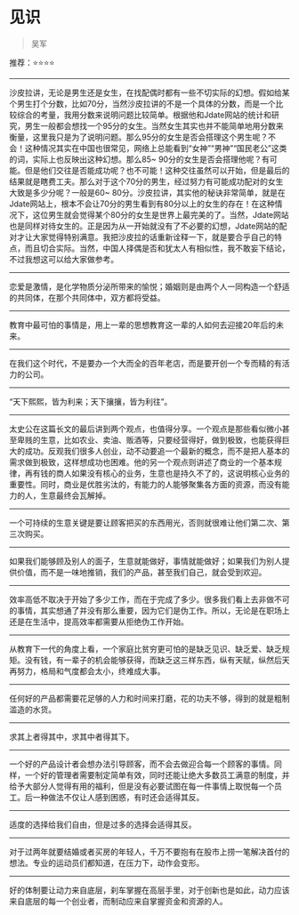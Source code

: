 # 见识

> 吴军

推荐：:star::star::star::star:

---

沙皮拉讲，无论是男生还是女生，在找配偶时都有一些不切实际的幻想。假如给某个男生打个分数，比如70分，当然沙皮拉讲的不是一个具体的分数，而是一个比较综合的考量，我用分数来说明问题比较简单。根据他和Jdate网站的统计和研究，男生一般都会想找一个95分的女生。当然女生其实也并不能简单地用分数来衡量，这里我只是为了说明问题。那么95分的女生是否会搭理这个男生呢？不会！这种情况其实在中国也很常见，网络上总能看到“女神”“男神”“国民老公”这类的词，实际上也反映出这种幻想。那么85~
90分的女生是否会搭理他呢？有可能。但是他们交往是否能成功呢？也不可能！这种交往虽然可以开始，但是最后的结果就是瞎费工夫。那么对于这个70分的男生，经过努力有可能成功配对的女生大致是多少分呢？一般是60~
80分。沙皮拉讲，其实他的秘诀非常简单，就是在Jdate网站上，根本不会让70分的男生看到有80分以上的女生的存在！在这种情况下，这位男生就会觉得某个80分的女生是世界上最完美的了。当然，Jdate网站也是同样对待女生的。正是因为从一开始就没有了不必要的幻想，Jdate网站的配对才让大家觉得特别满意。我把沙皮拉的话重新诠释一下，就是要合乎自己的特点，而且切合实际。当然，中国人择偶是否和犹太人有相似性，我不敢妄下结论，不过我想这可以给大家做参考。

---

恋爱是激情，是化学物质分泌所带来的愉悦；婚姻则是由两个人一同构造一个舒适的共同体，在那个共同体中，双方都将受益。

---

教育中最可怕的事情是，用上一辈的思想教育这一辈的人如何去迎接20年后的未来。

---

在我们这个时代，不是要办一个大而全的百年老店，而是要开创一个专而精的有活力的公司。

---

“天下熙熙，皆为利来；天下攘攘，皆为利往”。

---

太史公在这篇长文的最后讲到两个观点，也值得分享。一个观点是那些看似微小甚至卑贱的生意，比如农业、卖油、贩酒等，只要经营得好，做到极致，也能获得巨大的成功。反观我们很多人创业，动不动要追一个最新的概念，而不是把人基本的需求做到极致，这样想成功也困难。他的另一个观点则讲述了商业的一个基本规律，再有钱的商人如果没有核心的业务，生意也是持久不了的，这说明核心业务的重要性。同时，商业是优胜劣汰的，有能力的人能够聚集各方面的资源，而没有能力的人，生意最终会瓦解掉。

---

一个可持续的生意关键是要让顾客把买的东西用光，否则就很难让他们第二次、第三次购买。

---

如果我们能够顾及别人的面子，生意就能做好，事情就能做好；如果我们为别人提供价值，而不是一味地推销，我们的产品，甚至我们自己，就会受到欢迎。

---

效率高低不取决于开始了多少工作，而在于完成了多少。很多我们看上去非做不可的事情，其实想通了并没有那么重要，因为它们是伪工作。所以，无论是在职场上还是在生活中，提高效率都需要从拒绝伪工作开始。

---

从教育下一代的角度上看，一个家庭比贫穷更可怕的是缺乏见识、缺乏爱、缺乏规矩。没有钱，有一辈子的机会能够获得，而缺乏这三样东西，纵有天赋，纵然后天再努力，格局和气度都会太小，终难成大事。

---

任何好的产品都需要花足够的人力和时间来打磨，花的功夫不够，得到的就是粗制滥造的水货。

---

求其上者得其中，求其中者得其下。

---

一个好的产品设计者会想办法引导顾客，而不会去做迎合每一个顾客的事情。同样，一个好的管理者需要制定简单有效，同时还能让绝大多数员工满意的制度，并给予大部分人觉得有用的福利，但是没有必要试图在每一件事情上取悦每一个员工。后一种做法不仅让人感到困惑，有时还会适得其反。

---

适度的选择给我们自由，但是过多的选择会适得其反。

---

对于过两年就要结婚或者买房的年轻人，千万不要抱有在股市上捞一笔解决首付的想法。专业的运动员们都知道，在压力下，动作会变形。

---

好的体制要让动力来自底层，刹车掌握在高层手里，对于创新也是如此，动力应该来自底层的每一个创业者，而制动应来自掌握资金和资源的人。
